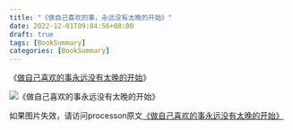 ```yaml
---
title: "《做自己喜欢的事，永远没有太晚的开始》"
date: 2022-12-01T09:04:56+08:00
draft: true
tags: [BookSummary]
categories: [BookSummary]
---
```


《[做自己喜欢的事永远没有太晚的开始](https://item.kongfz.com/book/51314608.html)》

![《做自己喜欢的事永远没有太晚的开始》](https://img-blog.csdnimg.cn/f1a80682e1834559aa0610bd41396a3e.png#pic_center)

如果图片失效，请访问processon原文[《做自己喜欢的事永远没有太晚的开始》](https://www.processon.com/view/63832baa7d9c080825a70102)
